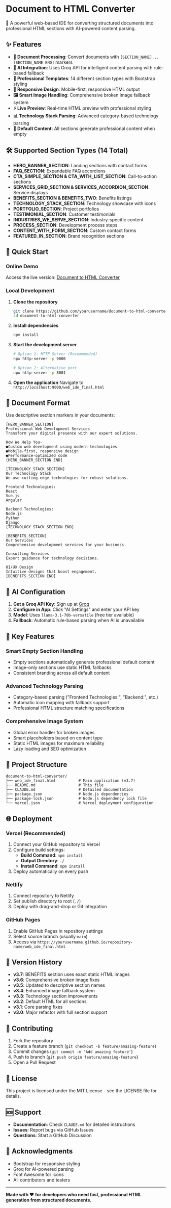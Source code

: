 # Document to HTML Converter

🚀 A powerful web-based IDE for converting structured documents into professional HTML sections with AI-powered content parsing.

## ✨ Features

- **📄 Document Processing**: Convert documents with `[SECTION_NAME]...[SECTION_NAME END]` markers
- **🤖 AI Integration**: Uses Groq API for intelligent content parsing with rule-based fallback
- **🎨 Professional Templates**: 14 different section types with Bootstrap styling
- **📱 Responsive Design**: Mobile-first, responsive HTML output
- **🖼️ Smart Image Handling**: Comprehensive broken image fallback system
- **⚡ Live Preview**: Real-time HTML preview with professional styling
- **📊 Technology Stack Parsing**: Advanced category-based technology parsing
- **🔄 Default Content**: All sections generate professional content when empty

## 🛠️ Supported Section Types (14 Total)

- **HERO_BANNER_SECTION**: Landing sections with contact forms
- **FAQ_SECTION**: Expandable FAQ accordions
- **CTA_SIMPLE_SECTION & CTA_WITH_LIST_SECTION**: Call-to-action sections
- **SERVICES_GRID_SECTION & SERVICES_ACCORDION_SECTION**: Service displays
- **BENEFITS_SECTION & BENEFITS_TWO**: Benefits listings
- **TECHNOLOGY_STACK_SECTION**: Technology showcase with icons
- **PORTFOLIO_SECTION**: Project portfolios
- **TESTIMONIAL_SECTION**: Customer testimonials
- **INDUSTRIES_WE_SERVE_SECTION**: Industry-specific content
- **PROCESS_SECTION**: Development process steps
- **CONTENT_WITH_FORM_SECTION**: Custom contact forms
- **FEATURED_IN_SECTION**: Brand recognition sections

## 🚀 Quick Start

### Online Demo
Access the live version: [Document to HTML Converter](https://your-vercel-app.vercel.app)

### Local Development

1. **Clone the repository**
   ```bash
   git clone https://github.com/yourusername/document-to-html-converter.git
   cd document-to-html-converter
   ```

2. **Install dependencies**
   ```bash
   npm install
   ```

3. **Start the development server**
   ```bash
   # Option 1: HTTP Server (Recommended)
   npx http-server -p 9000
   
   # Option 2: Alternative port
   npx http-server -p 8001
   ```

4. **Open the application**
   Navigate to `http://localhost:9000/web_ide_final.html`

## 📝 Document Format

Use descriptive section markers in your documents:

```text
[HERO_BANNER_SECTION]
Professional Web Development Services
Transform your digital presence with our expert solutions.

How We Help You-
●Custom web development using modern technologies
●Mobile-first, responsive design
●Performance-optimized code
[HERO_BANNER_SECTION END]

[TECHNOLOGY_STACK_SECTION]
Our Technology Stack
We use cutting-edge technologies for robust solutions.

Frontend Technologies:
React
Vue.js
Angular

Backend Technologies:
Node.js
Python
Django
[TECHNOLOGY_STACK_SECTION END]

[BENEFITS_SECTION]
Our Services
Comprehensive development services for your business.

Consulting Services
Expert guidance for technology decisions.

UI/UX Design
Intuitive designs that boost engagement.
[BENEFITS_SECTION END]
```

## 🤖 AI Configuration

1. **Get a Groq API Key**: Sign up at [Groq](https://groq.com)
2. **Configure in App**: Click "AI Settings" and enter your API key
3. **Model**: Uses `llama-3.1-70b-versatile` (free tier available)
4. **Fallback**: Automatic rule-based parsing when AI is unavailable

## 🎯 Key Features

### Smart Empty Section Handling
- Empty sections automatically generate professional default content
- Image-only sections use static HTML fallbacks
- Consistent branding across all default content

### Advanced Technology Parsing
- Category-based parsing ("Frontend Technologies:", "Backend:", etc.)
- Automatic icon mapping with fallback support
- Professional HTML structure matching specifications

### Comprehensive Image System
- Global error handler for broken images
- Smart placeholders based on content type
- Static HTML images for maximum reliability
- Lazy loading and SEO optimization

## 📁 Project Structure

```
document-to-html-converter/
├── web_ide_final.html          # Main application (v3.7)
├── README.md                   # This file
├── CLAUDE.md                   # Detailed documentation
├── package.json                # Node.js dependencies
├── package-lock.json           # Node.js dependency lock file
└── vercel.json                 # Vercel deployment configuration
```

## 🌐 Deployment

### Vercel (Recommended)
1. Connect your GitHub repository to Vercel
2. Configure build settings:
   - **Build Command**: `npm install`
   - **Output Directory**: `./`
   - **Install Command**: `npm install`
3. Deploy automatically on every push

### Netlify
1. Connect repository to Netlify
2. Set publish directory to root (`./`)
3. Deploy with drag-and-drop or Git integration

### GitHub Pages
1. Enable GitHub Pages in repository settings
2. Select source branch (usually `main`)
3. Access via `https://yourusername.github.io/repository-name/web_ide_final.html`

## 🔄 Version History

- **v3.7**: BENEFITS section uses exact static HTML images
- **v3.6**: Comprehensive broken image fixes
- **v3.5**: Updated to descriptive section names
- **v3.4**: Enhanced image fallback system
- **v3.3**: Technology section improvements
- **v3.2**: Default HTML for all sections
- **v3.1**: Core parsing fixes
- **v3.0**: Major refactor with full section support

## 🤝 Contributing

1. Fork the repository
2. Create a feature branch (`git checkout -b feature/amazing-feature`)
3. Commit changes (`git commit -m 'Add amazing feature'`)
4. Push to branch (`git push origin feature/amazing-feature`)
5. Open a Pull Request

## 📄 License

This project is licensed under the MIT License - see the LICENSE file for details.

## 🆘 Support

- **Documentation**: Check `CLAUDE.md` for detailed instructions
- **Issues**: Report bugs via GitHub Issues
- **Questions**: Start a GitHub Discussion

## 🙏 Acknowledgments

- Bootstrap for responsive styling
- Groq for AI-powered parsing
- Font Awesome for icons
- All contributors and testers

---

**Made with ❤️ for developers who need fast, professional HTML generation from structured documents.**